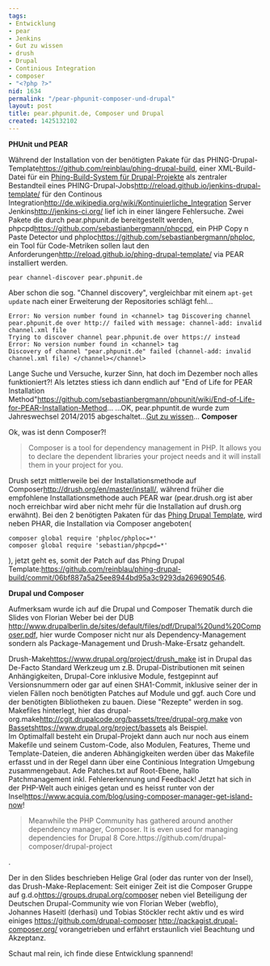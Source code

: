 ```yaml
---
tags:
- Entwicklung
- pear
- Jenkins
- Gut zu wissen
- drush
- Drupal
- Continious Integration
- composer
- "<?php ?>"
nid: 1634
permalink: "/pear-phpunit-composer-und-drupal"
layout: post
title: pear.phpunit.de, Composer und Drupal
created: 1425132102
---
```

**PHUnit und PEAR**

Während der Installation von der benötigten Pakate für das PHING-Drupal-Template<fn>https://github.com/reinblau/phing-drupal-build</fn>, einer XML-Build-Datei für ein <a href="https://github.com/reinblau/phing-drupal-build"> Phing-Build-System für Drupal-Projekte</a> als zentraler Bestandteil eines PHING-Drupal-Jobs<fn>http://reload.github.io/jenkins-drupal-template/</fn> für den Continous Integration<fn>http://de.wikipedia.org/wiki/Kontinuierliche_Integration</fn> Server Jenkins<fn>http://jenkins-ci.org/</fn> lief ich in einer längere Fehlersuche. Zwei Pakete die durch pear.phpunit.de bereitgestellt werden, phpcpd<fn>https://github.com/sebastianbergmann/phpcpd</fn>, ein PHP Copy n Paste Detector und phploc<fn>https://github.com/sebastianbergmann/phploc</fn>, ein Tool für Code-Metriken sollen laut den Anforderungen<fn>http://reload.github.io/phing-drupal-template/</fn> via PEAR installiert werden. 

```
pear channel-discover pear.phpunit.de 
``` 

Aber schon die sog. "Channel discovery", vergleichbar mit einem `apt-get update` nach einer Erweiterung der Repositories schlägt fehl... 

```
Error: No version number found in <channel> tag Discovering channel pear.phpunit.de over http:// failed with message: channel-add: invalid channel.xml file 
Trying to discover channel pear.phpunit.de over https:// instead Error: No version number found in <channel> tag
Discovery of channel "pear.phpunit.de" failed (channel-add: invalid channel.xml file) </channel></channel>
```
<!--break-->

Lange Suche und Versuche, kurzer Sinn, hat doch im Dezember noch alles funktioniert?! Als letztes stiess ich dann endlich auf "End of Life for PEAR Installation Method"<fn>https://github.com/sebastianbergmann/phpunit/wiki/End-of-Life-for-PEAR-Installation-Method</fn>... ...OK, pear.phpuntit.de wurde zum Jahreswechsel 2014/2015 abgeschaltet...<a href="/tags/gut-zu-wissen.html">Gut zu wissen</a>...
<strong>Composer</strong>

Ok, was ist denn Composer?!

<blockquote>Composer is a tool for dependency management in PHP. It allows you to declare the dependent libraries your project needs and it will install them in your project for you.</blockquote>

Drush setzt mittlerweile bei der Installationsmethode auf Composer<fn>http://drush.org/en/master/install/</fn>, während früher die empfohlene Installationsmethode auch PEAR war (pear.drush.org ist aber noch erreichbar wird aber nicht mehr für die Installation auf drush.org erwähnt). Bei den 2 benötigten Pakaten für das <a href="https://github.com/reinblau/phing-drupal-build">Phing Drupal Template</a>, wird neben PHAR, die Installation via Composer angeboten( 

```
composer global require 'phploc/phploc=*' 
composer global require 'sebastian/phpcpd=*' 
``` 

), jetzt geht es, somit der Patch auf das Phing Drupal Template:<fn>https://github.com/reinblau/phing-drupal-build/commit/06bf887a5a25ee8944bd95a3c9293da269690546</fn>.

<strong>Drupal und Composer</strong>

Aufmerksam wurde ich auf die Drupal und Composer Thematik durch die Slides von Florian Weber bei der DUB  <fn>http://www.drupalberlin.de/sites/default/files/pdf/Drupal%20und%20Composer.pdf</fn>, hier wurde Composer nicht nur als Dependency-Management sondern als Package-Management und Drush-Make-Ersatz gehandelt. 

Drush-Make<fn>https://www.drupal.org/project/drush_make</fn> ist in Drupal das De-Facto Standard Werkzeug um z.B. Drupal-Distributionen mit seinen Anhängigkeiten, Drupal-Core inklusive  Module, festgepinnt auf Versionsnummern oder gar auf einen SHA1-Commit, inklusive seiner der in vielen Fällen noch benötigten Patches auf Module und ggf. auch Core und der benötigten Bibliotheken zu bauen. Diese "Rezepte" werden in sog. Makefiles hinterlegt, hier das drupal-org.make<fn>http://cgit.drupalcode.org/bassets/tree/drupal-org.make</fn> von <a href="https://www.drupal.org/project/bassets">Bassets</a><fn>https://www.drupal.org/project/bassets</fn> als Beispiel.  
Im Optimalfall besteht ein Drupal-Projekt dann auch nur noch aus einem Makefile und seinem Custom-Code, also Modulen, Features, Theme und Template-Dateien, die anderen Abhängigkeiten werden über das Makefile erfasst und in der Regel dann über eine Continious Integration Umgebung zusammengebaut. 
Ade Patches.txt auf Root-Ebene, hallo Patchmanagement inkl. Fehlererkennung und Feedback! 
Jetzt hat sich in der PHP-Welt auch einiges getan und es heisst runter von der Insel<fn>https://www.acquia.com/blog/using-composer-manager-get-island-now</fn>!

<blockquote>
Meanwhile the PHP Community has gathered around another dependency manager, Composer. It is even used for managing dependencies for Drupal 8 Core.<fn>https://github.com/drupal-composer/drupal-project</fn>
</blockquote>.

Der in den Slides beschrieben Helige Gral (oder das runter von der Insel), das Drush-Make-Replacement: 
Seit einiger Zeit ist die Composer Gruppe auf g.d.o<fn>https://groups.drupal.org/composer</fn>&nbsp;neben viel Beteiligung der Deutschen Drupal-Community wie von Florian Weber (webflo), Johannes&nbsp;Haseitl (derhasi) und Tobias Stöckler recht aktiv und es wird einiges <fn>https://github.com/drupal-composer</fn> <fn>http://packagist.drupal-composer.org/</fn> vorangetrieben 
und erfährt erstaunlich viel Beachtung und Akzeptanz.

Schaut mal rein, ich finde diese Entwicklung spannend!
